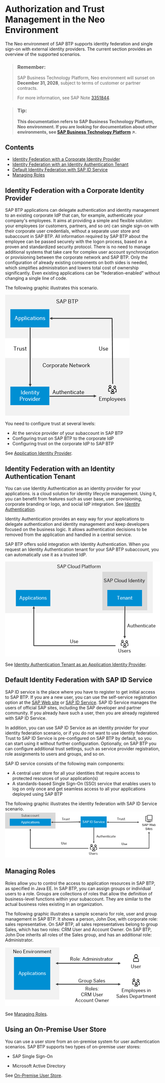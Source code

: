 <!-- loioe6b196abbb5710148c8ec6a698441b1e -->

# Authorization and Trust Management in the Neo Environment

The Neo environment of SAP BTP supports identity federation and single sign-on with external identity providers. The current section provides an overview of the supported scenarios.

> ### Remember:  
> SAP Business Technology Platform, Neo environment will sunset on **December 31, 2028**, subject to terms of customer or partner contracts.
> 
> For more information, see SAP Note [3351844](https://me.sap.com/notes/3351844).

> ### Tip:  
> **This documentation refers to SAP Business Technology Platform, Neo environment. If you are looking for documentation about other environments, see [SAP Business Technology Platform](https://help.sap.com/viewer/65de2977205c403bbc107264b8eccf4b/Cloud/en-US/6a2c1ab5a31b4ed9a2ce17a5329e1dd8.html "SAP Business Technology Platform (SAP BTP) is an integrated offering comprised of four technology portfolios: database and data management, application development and integration, analytics, and intelligent technologies. The platform offers users the ability to turn data into business value, compose end-to-end business processes, and build and extend SAP applications quickly.") :arrow_upper_right:.**



## Contents

-   [Identity Federation with a Corporate Identity Provider](authorization-and-trust-management-in-the-neo-environment-e6b196a.md#loioe6b196abbb5710148c8ec6a698441b1e__IdP)
-   [Identity Federation with an Identity Authentication Tenant](authorization-and-trust-management-in-the-neo-environment-e6b196a.md#loioe6b196abbb5710148c8ec6a698441b1e__SCI)
-   [Default Identity Federation with SAP ID Service](authorization-and-trust-management-in-the-neo-environment-e6b196a.md#loioe6b196abbb5710148c8ec6a698441b1e__IDS)
-   [Managing Roles](authorization-and-trust-management-in-the-neo-environment-e6b196a.md#loioe6b196abbb5710148c8ec6a698441b1e__roles)



<a name="loioe6b196abbb5710148c8ec6a698441b1e__IdP"/>

## Identity Federation with a Corporate Identity Provider

SAP BTP applications can delegate authentication and identity management to an existing corporate IdP that can, for example, authenticate your company's employees. It aims at providing a simple and flexible solution: your employees \(or customers, partners, and so on\) can single sign-on with their corporate user credentials, without a separate user store and subaccount in SAP BTP. All information required by SAP BTP about the employee can be passed securely with the logon process, based on a proven and standardized security protocol. There is no need to manage additional systems that take care for complex user account synchronization or provisioning between the corporate network and SAP BTP. Only the configuration of already existing components on both sides is needed, which simplifies administration and lowers total cost of ownership significantly. Even existing applications can be "federation-enabled" without changing a single line of code.

The following graphic illustrates this scenario.

![](images/Authorization_and_Trust_Management_in_the_Neo_Environment_graph_3bab00a.png)

You need to configure trust at several levels:

-   At the service provider of your subaccount in SAP BTP
-   Configuring trust on SAP BTP to the corporate IdP
-   Configuring trust on the corporate IdP to SAP BTP

See [Application Identity Provider](application-identity-provider-dc61853.md#loiodc618538d97610148155d97dcd123c24).



<a name="loioe6b196abbb5710148c8ec6a698441b1e__SCI"/>

## Identity Federation with an Identity Authentication Tenant

You can use Identity Authentication as an identity provider for your applications. is a cloud solution for identity lifecycle management. Using it, you can benefit from features such as user base, user provisioning, corporate branding or logo, and social IdP integration. See [Identity Authentication](https://help.hana.ondemand.com/cloud_identity/frameset.htm?d17a116432d24470930ebea41977a888.html).

Identity Authentication provides an easy way for your applications to delegate authentication and identity management and keep developers focused on the business logic. It allows authentication decisions to be removed from the application and handled in a central service.

SAP BTP offers solid integration with Identity Authentication. When you request an Identity Authentication tenant for your SAP BTP subaccount, you can automatically use it as a trusted IdP.

![](images/Authorization_and_Trust_Management_in_the_Neo_Environment_2_graph_a15673e.png)

See [Identity Authentication Tenant as an Application Identity Provider](identity-authentication-tenant-as-an-application-identity-provider-d3df5b4.md).



<a name="loioe6b196abbb5710148c8ec6a698441b1e__IDS"/>

## Default Identity Federation with SAP ID Service

SAP ID service is the place where you have to register to get initial access to SAP BTP. If you are a new user, you can use the self-service registration option at the [SAP Web site](https://www.sap.com) or [SAP ID Service](https://accounts.sap.com). SAP ID Service manages the users of official SAP sites, including the SAP developer and partner community. If you already have such a user, then you are already registered with SAP ID Service.

In addition, you can use SAP ID Service as an identity provider for your identity federation scenario, or if you do not want to use identity federation. Trust to SAP ID Service is pre-configured on SAP BTP by default, so you can start using it without further configuration. Optionally, on SAP BTP you can configure additional trust settings, such as service provider registration, role assignments to users and groups, and so on.

SAP ID service consists of the following main components:

-   A central user store for all your identities that require access to protected resources of your application\(s\)
-   A standards-based Single Sign-On \(SSO\) service that enables users to log on only once and get seamless access to all your applications deployed using SAP BTP

The following graphic illustrates the identity federation with SAP ID Service scenario.![](images/Authorization_and_Trust_Management_in_the_Neo_Environment_graph3_68bb064.png)



<a name="loioe6b196abbb5710148c8ec6a698441b1e__roles"/>

## Managing Roles

Roles allow you to control the access to application resources in SAP BTP, as specified in Java EE. In SAP BTP, you can assign groups or individual users to a role. Groups are collections of roles that allow the definition of business-level functions within your subaccount. They are similar to the actual business roles existing in an organization.

The following graphic illustrates a sample scenario for role, user and group management in SAP BTP. It shows a person, John Doe, with corporate role: sales representative. On SAP BTP, all sales representatives belong to group Sales, which has two roles: CRM User and Account Owner. On SAP BTP, John Doe inherits all roles of the Sales group, and has an additional role: Administrator.

![](images/Authorization_and_Trust_Management_in_the_Neo_Environment_graph4_93c718f.png)

See [Managing Roles](managing-roles-db8175b.md).



## Using an On-Premise User Store

You can use a user store from an on-premise system for user authentication scenarios. SAP BTP supports two types of on-premise user stores:

-   SAP Single Sign-On

-   Microsoft Active Directory

See [On-Premise User Store](on-premise-user-store-04cbd0f.md).

